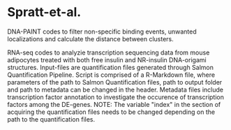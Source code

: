 # Spratt-et-al.
DNA-PAINT codes to filter non-specific binding events, unwanted localizations and calculate the distance between clusters.

RNA-seq codes to analyzie transcription sequencing data from mouse adipocytes treated with both free insulin and NR-insulin DNA-origami structures. Input-files are quantification files generated through Salmon Quantification Pipeline. Script is comprised of a R-Markdown file, where parameters of the path to Salmon Quantification files, path to output folder and path to metadata can be changed in the header. Metadata files include transcription factor annotation to investigate the occurence of transcription factors among the DE-genes. 
NOTE: The variable "index" in the section of acquiring the quantification files needs to be changed depending on the path to the quantification files.  
